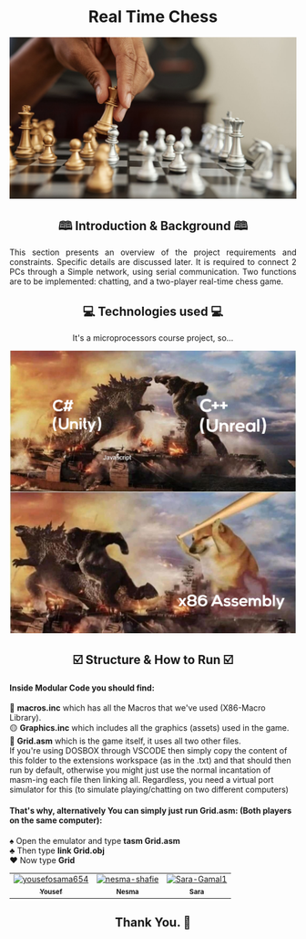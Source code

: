 <h1 align='center'>Real Time Chess</h1>
<div align='center'>
   <img  src="/Images/logo.jpeg"  >
 </div>
 <h2 align='center'> 🕮 Introduction & Background 🕮 </h2>
<p align='justify'>
This section presents an overview of the project requirements and constraints. Specific details are
discussed later. It is required to connect 2 PCs through a Simple network, using serial communication.
Two functions are to be implemented: chatting, and a two-player real-time chess game.
  </p>
<h2 align='center'>💻 Technologies used 💻 </h2>
<div align='center'>
    <p> It's a microprocessors course project, so...</p>
   <img  src="/Images/image.jpg" title="All rights resrved. " >
 </div>
 
 <h2 align='center'>☑️ Structure & How to Run ☑️ </h2>
<div align='center'>
 </div>
   <p> <h4> Inside Modular Code you should find: </h4>
   🔵 <b>macros.inc</b> which has all the Macros that we've used (X86-Macro Library).
  <br> 🟡 <b>Graphics.inc</b> which includes all the graphics (assets) used in the game.
  <br> 🔴 <b>Grid.asm</b> which is the game itself, it uses all two other files.
  <br>
  If you're using DOSBOX through VSCODE then simply copy the content of this folder to the extensions workspace (as in the .txt) and that should then run by default, otherwise   you might just use the normal incantation of masm-ing each file then linking all. Regardless, you need a virtual port simulator for this (to simulate playing/chatting on two different computers)
  <br> <h4> <b> That's why, alternatively </b> You can simply just run Grid.asm: (Both players on the same computer): <br> </h4>
  ♠️ Open the emulator and type <b>tasm Grid.asm</b><br>
  ♣️ Then type <b>link Grid.obj</b><br>
  ♥️ Now type <b>Grid</b>
</p> 

<!-- readme: collaborators -start -->
<table>
<tr>
    <td align="center">
        <a href="https://github.com/yousefosama654">
            <img src="https://avatars.githubusercontent.com/<yousefosama654>" width="100;" alt="yousefosama654"/>
            <br />
            <sub><b>Yousef</b></sub>
        </a>
    </td>
    <td align="center">
        <a href="https://github.com/nesma-shafie">
            <img src="https://avatars.githubusercontent.com/<nesma-shafie>" width="100;" alt="nesma-shafie"/>
            <br />
            <sub><b>Nesma</b></sub>
        </a>
    </td>
    <td align="center">
        <a href="https://github.com/Sara-Gamal1">
            <img src="https://avatars.githubusercontent.com/<Sara-Gamal1>" width="100;" alt="Sara-Gamal1"/>
            <br />
            <sub><b>Sara</b></sub>
        </a>
    </td></tr>
</table>
<!-- readme: collaborators -end -->
<h2 align='center'>Thank You. 💖 </h2>
